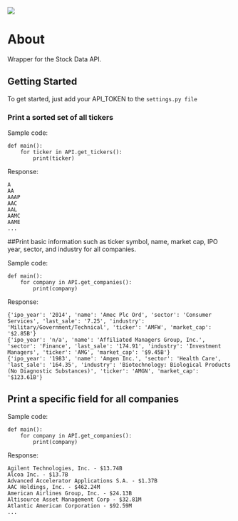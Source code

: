 ![](http://i.imgur.com/hgUWSf0.png)

# About

Wrapper for the Stock Data API.

## Getting Started

To get started, just add your API_TOKEN to the `settings.py file`

### Print a sorted set of all tickers

Sample code:
```
def main():
    for ticker in API.get_tickers():
        print(ticker)
```

Response:
```
A
AA
AAAP
AAC
AAL
AAMC
AAME
...
```

##Print basic information such as ticker symbol, name, market cap, IPO year, sector, and industry for all companies.

Sample code:
```
def main():
    for company in API.get_companies():
        print(company)
```

Response:
```
{'ipo_year': '2014', 'name': 'Amec Plc Ord', 'sector': 'Consumer Services', 'last_sale': '7.25', 'industry': 'Military/Government/Technical', 'ticker': 'AMFW', 'market_cap': '$2.85B'}
{'ipo_year': 'n/a', 'name': 'Affiliated Managers Group, Inc.', 'sector': 'Finance', 'last_sale': '174.91', 'industry': 'Investment Managers', 'ticker': 'AMG', 'market_cap': '$9.45B'}
{'ipo_year': '1983', 'name': 'Amgen Inc.', 'sector': 'Health Care', 'last_sale': '164.35', 'industry': 'Biotechnology: Biological Products (No Diagnostic Substances)', 'ticker': 'AMGN', 'market_cap': '$123.61B'}
```

## Print a specific field for all companies

Sample code:
```
def main():
    for company in API.get_companies():
        print(company)
```

Response:
```
Agilent Technologies, Inc. - $13.74B
Alcoa Inc. - $13.7B
Advanced Accelerator Applications S.A. - $1.37B
AAC Holdings, Inc. - $462.24M
American Airlines Group, Inc. - $24.13B
Altisource Asset Management Corp - $32.81M
Atlantic American Corporation - $92.59M
...
```